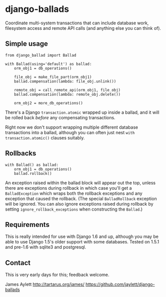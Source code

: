 # django-ballads

Coordinate multi-system transactions that can include database work, filesystem access and remote API calls (and anything else you can think of).

## Simple usage

    from django_ballad import Ballad
    
    with Ballad(using='default') as ballad:
        orm_obj1 = db_operations()

        file_obj = make_file_part(orm_obj1)
        ballad.compensation(lambda: file_obj.unlink())

        remote_obj = call_remote_api(orm_obj1, file_obj)
        ballad.compensation(lambda: remote_obj.delete())

        orm_obj2 = more_db_operations()

There's a Django `transaction.atomic` wrapped up inside a ballad, and it will be rolled back *before* any compensating transactions.

Right now we don't support wrapping multiple different database transactions into a ballad, although you can often just nest `with transaction.atomic()` clauses suitably.

## Rollbacks

    with Ballad() as ballad:
        orm_obj1 = db_operations()
        ballad.rollback()

An exception raised within the ballad block will appear out the top, unless there are exceptions during rollback in which case you'll get a `BalladException` which wraps both the rollback exceptions and any exception that caused the rollback. (The special `BalladRollback` exception will be ignored. You can also ignore exceptions raised during rollback by setting `ignore_rollback_exceptions` when constructing the `Ballad`.)

## Requirements

This is really intended for use with Django 1.6 and up, although you may be able to use Django 1.5's older support with some databases. Tested on 1.5.1 and pre-1.6 with sqlite3 and postgresql.

## Contact

This is very early days for this; feedback welcome.

James Aylett
http://tartarus.org/james/
https://github.com/jaylett/django-ballads
